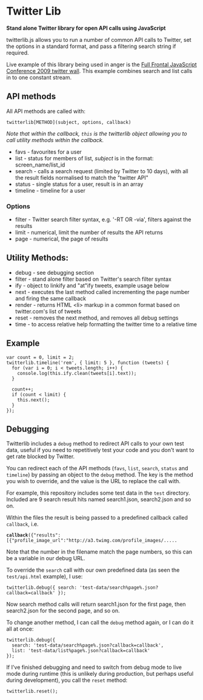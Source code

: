 # Twitter Lib

**Stand alone Twitter library for open API calls using JavaScript**

twitterlib.js allows you to run a number of common API calls to Twitter, set the options in a standard format, and pass a filtering search string if required.

Live example of this library being used in anger is the [Full Frontal JavaScript Conference 2009 twitter wall](http://2009.full-frontal.org/screen/). This example combines search and list calls in to one constant stream.

## API methods

All API methods are called with:

<pre><code>twitterlib[METHOD](subject, options, callback)</code></pre>

*Note that within the callback, <code>this</code> is the twitterlib object allowing you to call utility methods within the callback.*

* favs - favourites for a user
* list - status for members of list, *subject* is in the format: screen\_name/list\_id
* search - calls a search request (limited by Twitter to 10 days), with all the result fields normalised to match the "twitter API"
* status - single status for a user, result is in an array
* timeline - timeline for a user

### Options

* filter - Twitter search filter syntax, e.g. '-RT OR -via', filters against the results
* limit - numerical, limit the number of results the API returns
* page - numerical, the page of results

## Utility Methods:

* debug - see debugging section
* filter - stand alone filter based on Twitter's search filter syntax
* ify - object to linkify and "at"ify tweets, example usage below
* next - executes the last method called incrementing the page number and firing the same callback
* render - returns HTML &lt;li&gt; markup in a common format based on twitter.com's list of tweets
* reset - removes the next method, and removes all debug settings
* time - to access relative help formatting the twitter time to a relative time

## Example

<pre><code>var count = 0, limit = 2;
twitterlib.timeline('rem', { limit: 5 }, function (tweets) {
  for (var i = 0; i < tweets.length; i++) {
    console.log(this.ify.clean(tweets[i].text));
  }

  count++;
  if (count < limit) {
    this.next();
  }
});</code></pre>

## Debugging

Twitterlib includes a <code>debug</code> method to redirect API calls to your own test data, useful if you need to repetitively test your code and you don't want to get rate blocked by Twitter.

You can redirect each of the API methods (<code>favs</code>, <code>list</code>, <code>search</code>, <code>status</code> and <code>timeline</code>) by passing an object to the <code>debug</code> method.  The key is the method you wish to override, and the value is the URL to replace the call with.

For example, this repository includes some test data in the <code>test</code> directory.  Included are 9 search result hits named search1.json, search2.json and so on.

Within the files the result is being passed to a predefined callback called <code>callback</code>, i.e. 

<pre><code><strong>callback</strong>({"results":[{"profile_image_url":"http://a3.twimg.com/profile_images/.....</code></pre>

Note that the number in the filename match the page numbers, so this can be a variable in our debug URL.

To override the <code>search</code> call with our own predefined data (as seen the <code>test/api.html</code> example), I use:

<pre><code>twitterlib.debug({ search: 'test-data/search%page%.json?callback=callback' });</code></pre>

Now search method calls will return search1.json for the first page, then search2.json for the second page, and so on.

To change another method, I can call the <code>debug</code> method again, or I can do it all at once:

<pre><code>twitterlib.debug({ 
  search: 'test-data/search%page%.json?callback=callback',
  list: 'test-data/list%page%.json?callback=callback' 
});</code></pre>

If I've finished debugging and need to switch from debug mode to live mode during runtime (this is unlikely during production, but perhaps useful during development), you call the <code>reset</code> method:

<pre><code>twitterlib.reset();</code></pre>








